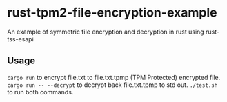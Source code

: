 # rust-tpm2-file-encryption-example
An example of symmetric file encryption and decryption in rust using rust-tss-esapi

## Usage

`cargo run` to encrypt file.txt to file.txt.tpmp (TPM Protected) encrypted file.
`cargo run -- --decrypt` to decrypt back file.txt.tpmp to std out.
`./test.sh` to run both commands.